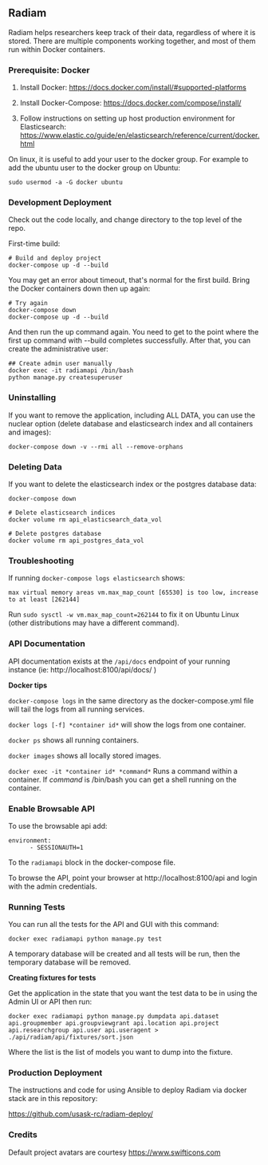 ## Radiam

Radiam helps researchers keep track of their data, regardless of where it is stored.  There are multiple components working together, and most of them run within Docker containers.

### Prerequisite: Docker

1. Install Docker: https://docs.docker.com/install/#supported-platforms

2. Install Docker-Compose: https://docs.docker.com/compose/install/

3. Follow instructions on setting up host production environment for Elasticsearch:
https://www.elastic.co/guide/en/elasticsearch/reference/current/docker.html

On linux, it is useful to add your user to the docker group. For example to add the ubuntu user to the docker group on Ubuntu:

```
sudo usermod -a -G docker ubuntu
```

### Development Deployment

Check out the code locally, and change directory to the top level of the repo.

First-time build:

```text
# Build and deploy project
docker-compose up -d --build
```
You may get an error about timeout, that's normal for the first build.  Bring the Docker containers down then up again:
```text
# Try again
docker-compose down
docker-compose up -d --build
```
And then run the up command again.  You need to get to the point where the first up command with --build completes successfully.  After that, you can create the administrative user:
```
## Create admin user manually
docker exec -it radiamapi /bin/bash
python manage.py createsuperuser
```
### Uninstalling
If you want to remove the application, including ALL DATA, you can use the nuclear option (delete database and elasticsearch index and all containers and images):
```text
docker-compose down -v --rmi all --remove-orphans
```

### Deleting Data
If you want to delete the elasticsearch index or the postgres database data:
```text
docker-compose down

# Delete elasticsearch indices
docker volume rm api_elasticsearch_data_vol

# Delete postgres database
docker volume rm api_postgres_data_vol
```
### Troubleshooting

If running `docker-compose logs elasticsearch` shows:

```
max virtual memory areas vm.max_map_count [65530] is too low, increase to at least [262144]
```
Run `sudo sysctl -w vm.max_map_count=262144` to fix it on Ubuntu Linux (other distributions may have a different command).

### API Documentation

API documentation exists at the `/api/docs` endpoint of your running instance (ie: http://localhost:8100/api/docs/ )

**Docker tips**

`docker-compose logs` in the same directory as the docker-compose.yml file will tail the logs from all running services.

`docker logs [-f] *container id*` will show the logs from one container.

`docker ps` shows all running containers.

`docker images` shows all locally stored images.

`docker exec -it *container id* *command*` Runs a command within a container. If *command* is /bin/bash you can get a shell running on the container.

### Enable Browsable API

To use the browsable api add:
```
environment:
      - SESSIONAUTH=1
```

To the `radiamapi` block in the docker-compose file.

To browse the API, point your browser at http://localhost:8100/api and login with the admin credentials.

### Running Tests

You can run all the tests for the API and GUI with this command:

```
docker exec radiamapi python manage.py test
```

A temporary database will be created and all tests will be run, then the temporary database will be removed.

**Creating fixtures for tests**

Get the application in the state that you want the test data to be in using the Admin UI or API then run:

```
docker exec radiamapi python manage.py dumpdata api.dataset api.groupmember api.groupviewgrant api.location api.project api.researchgroup api.user api.useragent > ./api/radiam/api/fixtures/sort.json
```

Where the list is the list of models you want to dump into the fixture.

### Production Deployment

The instructions and code for using Ansible to deploy Radiam via docker stack are in this repository:

https://github.com/usask-rc/radiam-deploy/

### Credits

Default project avatars are courtesy https://www.swifticons.com


